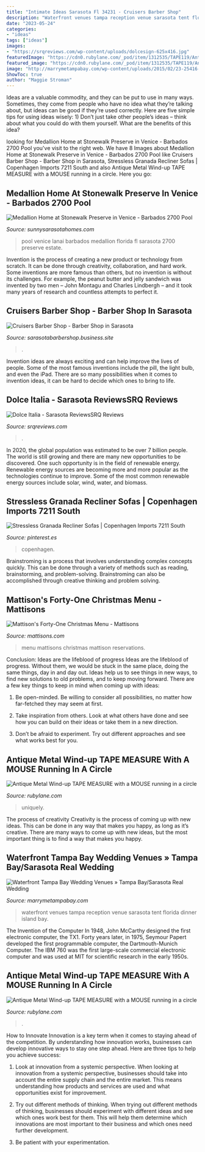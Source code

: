 ```yaml
---
title: "Intimate Ideas Sarasota Fl 34231 - Cruisers Barber Shop"
description: "Waterfront venues tampa reception venue sarasota tent florida dinner island bay"
date: "2023-05-24"
categories:
- "ideas"
tags: ["ideas"]
images:
- "https://srqreviews.com/wp-content/uploads/dolcesign-625x416.jpg"
featuredImage: "https://cdn0.rubylane.com/_pod/item/1312535/TAPE119/Antique-Metal-Wind-up-TAPE-MEASURE-full-3o-2048x2-68-r-f3f8fa-49a5bf.jpg"
featured_image: "https://cdn0.rubylane.com/_pod/item/1312535/TAPE119/Antique-Metal-Wind-up-TAPE-MEASURE-full-1A-700:10.10-90-r-f3f8fa-49a5bf.png"
image: "http://marrymetampabay.com/wp-content/uploads/2015/02/23-25416-page/7-tent.jpg"
ShowToc: true
author: "Maggie Stroman"
---
```



Ideas are a valuable commodity, and they can be put to use in many ways. Sometimes, they come from people who have no idea what they’re talking about, but ideas can be good if they’re used correctly. Here are five simple tips for using ideas wisely: 1) Don’t just take other people’s ideas – think about what you could do with them yourself. What are the benefits of this idea?

	

		
looking for Medallion Home at Stonewalk Preserve in Venice - Barbados 2700 Pool you've visit to the right web. We have 8 Images about Medallion Home at Stonewalk Preserve in Venice - Barbados 2700 Pool like Cruisers Barber Shop - Barber Shop in Sarasota, Stressless Granada Recliner Sofas | Copenhagen Imports 7211 South and also Antique Metal Wind-up TAPE MEASURE with a MOUSE running in a circle. Here you go:
		
    
## Medallion Home At Stonewalk Preserve In Venice - Barbados 2700 Pool

<img loading=lazy src="http://www.sunnysarasotahomes.com/wp-content/uploads/2011/08/Medallion-Stonewalk-Venice-Barbados-Pool.jpg" onerror="this.onerror=null;this.src='https://tse1.mm.bing.net/th?id=OIP.flxUbSNxh8GwR4RflVRbXAHaEV&amp;pid=15.1';" alt="Medallion Home at Stonewalk Preserve in Venice - Barbados 2700 Pool">

_Source: sunnysarasotahomes.com_

>pool venice lanai barbados medallion florida fl sarasota 2700 preserve estate. 

	

Invention is the process of creating a new product or technology from scratch. It can be done through creativity, collaboration, and hard work. Some inventions are more famous than others, but no invention is without its challenges. For example, the peanut butter and jelly sandwich was invented by two men – John Montagu and Charles Lindbergh – and it took many years of research and countless attempts to perfect it.

    
## Cruisers Barber Shop - Barber Shop In Sarasota

<img loading=lazy src="https://lh3.googleusercontent.com/omdBlvoLQc-PVZngiA6sxR2qrqnHtYiYTVn_6-2bvqdtQy8NNNi_GCwONnk0ELq39vYtyftejxzO-_NN=w768-h768-n-o-v1" onerror="this.onerror=null;this.src='https://tse2.mm.bing.net/th?id=OIP.NRu86BTTl-zSKi6LQonQ-AHaHa&amp;pid=15.1';" alt="Cruisers Barber Shop - Barber Shop in Sarasota">

_Source: sarasotabarbershop.business.site_

>. 

	

Invention ideas are always exciting and can help improve the lives of people. Some of the most famous inventions include the pill, the light bulb, and even the iPad. There are so many possibilities when it comes to invention ideas, it can be hard to decide which ones to bring to life.

    
## Dolce Italia - Sarasota ReviewsSRQ Reviews

<img loading=lazy src="https://srqreviews.com/wp-content/uploads/dolcesign-625x416.jpg" onerror="this.onerror=null;this.src='https://tse2.mm.bing.net/th?id=OIP.OIccarSr0Bjf48hIW_S2IAHaE7&amp;pid=15.1';" alt="Dolce Italia - Sarasota ReviewsSRQ Reviews">

_Source: srqreviews.com_

>. 

	

In 2020, the global population was estimated to be over 7 billion people. The world is still growing and there are many new opportunities to be discovered. One such opportunity is in the field of renewable energy. Renewable energy sources are becoming more and more popular as the technologies continue to improve. Some of the most common renewable energy sources include solar, wind, water, and biomass.

    
## Stressless Granada Recliner Sofas | Copenhagen Imports 7211 South

<img loading=lazy src="https://i.pinimg.com/originals/57/f4/97/57f49757a960537f943e3517dd7d1c16.jpg" onerror="this.onerror=null;this.src='https://tse3.mm.bing.net/th?id=OIP.H45bUUimYCL26UCzugI9yQHaGX&amp;pid=15.1';" alt="Stressless Granada Recliner Sofas | Copenhagen Imports 7211 South">

_Source: pinterest.es_

>copenhagen. 

	

Brainstroming is a process that involves understanding complex concepts quickly. This can be done through a variety of methods such as reading, brainstorming, and problem-solving. Brainstroming can also be accomplished through creative thinking and problem solving.

    
## Mattison&#039;s Forty-One Christmas Menu - Mattisons

<img loading=lazy src="https://mattisons.com/wp-content/uploads/2020/12/M41-Christmas-Menu-2020-web.png" onerror="this.onerror=null;this.src='https://tse2.mm.bing.net/th?id=OIP.wmk1xH1ceb9vUXw0gNOrQAHaMM&amp;pid=15.1';" alt="Mattison&#039;s Forty-One Christmas Menu - Mattisons">

_Source: mattisons.com_

>menu mattisons christmas mattison reservations. 

	

Conclusion: Ideas are the lifeblood of progress
Ideas are the lifeblood of progress. Without them, we would be stuck in the same place, doing the same things, day in and day out. Ideas help us to see things in new ways, to find new solutions to old problems, and to keep moving forward.
There are a few key things to keep in mind when coming up with ideas:

1. Be open-minded. Be willing to consider all possibilities, no matter how far-fetched they may seem at first.

2. Take inspiration from others. Look at what others have done and see how you can build on their ideas or take them in a new direction.

3. Don’t be afraid to experiment. Try out different approaches and see what works best for you.

    
## Antique Metal Wind-up TAPE MEASURE With A MOUSE Running In A Circle

<img loading=lazy src="https://cdn0.rubylane.com/_pod/item/1312535/TAPE119/Antique-Metal-Wind-up-TAPE-MEASURE-full-1A-700:10.10-90-r-f3f8fa-49a5bf.png" onerror="this.onerror=null;this.src='https://tse1.mm.bing.net/th?id=OIP.HHwVB660-DPYs6R6nhQPWgHaHa&amp;pid=15.1';" alt="Antique Metal Wind-up TAPE MEASURE with a MOUSE running in a circle">

_Source: rubylane.com_

>uniquely. 

	

The process of creativity
Creativity is the process of coming up with new ideas. This can be done in any way that makes you happy, as long as it’s creative. There are many ways to come up with new ideas, but the most important thing is to find a way that makes you happy.

    
## Waterfront Tampa Bay Wedding Venues » Tampa Bay/Sarasota Real Wedding

<img loading=lazy src="http://marrymetampabay.com/wp-content/uploads/2015/02/23-25416-page/7-tent.jpg" onerror="this.onerror=null;this.src='https://tse2.mm.bing.net/th?id=OIP.UUpmwhKIqlQI_vdnJv03NgHaE8&amp;pid=15.1';" alt="Waterfront Tampa Bay Wedding Venues » Tampa Bay/Sarasota Real Wedding">

_Source: marrymetampabay.com_

>waterfront venues tampa reception venue sarasota tent florida dinner island bay. 

	

The Invention of the Computer
In 1948, John McCarthy designed the first electronic computer, the TX1. Forty years later, in 1975, Seymour Papert developed the first programmable computer, the Dartmouth-Munich Computer. The IBM 760 was the first large-scale commercial electronic computer and was used at MIT for scientific research in the early 1950s.

    
## Antique Metal Wind-up TAPE MEASURE With A MOUSE Running In A Circle

<img loading=lazy src="https://cdn0.rubylane.com/_pod/item/1312535/TAPE119/Antique-Metal-Wind-up-TAPE-MEASURE-full-3o-2048x2-68-r-f3f8fa-49a5bf.jpg" onerror="this.onerror=null;this.src='https://tse1.mm.bing.net/th?id=OIP.PhNS-sbHwzFGQ_m20mJ5eAHaJy&amp;pid=15.1';" alt="Antique Metal Wind-up TAPE MEASURE with a MOUSE running in a circle">

_Source: rubylane.com_

>. 

	

How to Innovate
Innovation is a key term when it comes to staying ahead of the competition. By understanding how innovation works, businesses can develop innovative ways to stay one step ahead. Here are three tips to help you achieve success:
1. Look at innovation from a systemic perspective. When looking at innovation from a systemic perspective, businesses should take into account the entire supply chain and the entire market. This means understanding how products and services are used and what opportunities exist for improvement.

2. Try out different methods of thinking. When trying out different methods of thinking, businesses should experiment with different ideas and see which ones work best for them. This will help them determine which innovations are most important to their business and which ones need further development.

3. Be patient with your experimentation.

